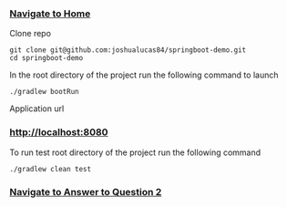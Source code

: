 ### [Navigate to Home](../README.md)

Clone repo
```
git clone git@github.com:joshualucas84/springboot-demo.git
cd springboot-demo
```

In the root directory of the project run the following command to launch
```
./gradlew bootRun
```

Application url 
### [http://localhost:8080](http://localhost:8080)

To run test root directory of the project run the following command 
```
./gradlew clean test
```

### [Navigate to Answer to Question 2](docs/Answer2.md)